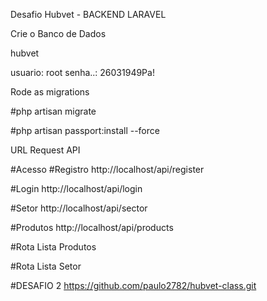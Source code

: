 
Desafio Hubvet - BACKEND LARAVEL

Crie o Banco de Dados 

hubvet

usuario: root
senha..: 26031949Pa!

Rode as migrations

#php artisan migrate

#php artisan passport:install --force

URL Request API 

#Acesso 
#Registro
http://localhost/api/register 

#Login
http://localhost/api/login

#Setor
http://localhost/api/sector

#Produtos
http://localhost/api/products

#Rota Lista Produtos

#Rota Lista Setor

#DESAFIO 2 
https://github.com/paulo2782/hubvet-class.git

